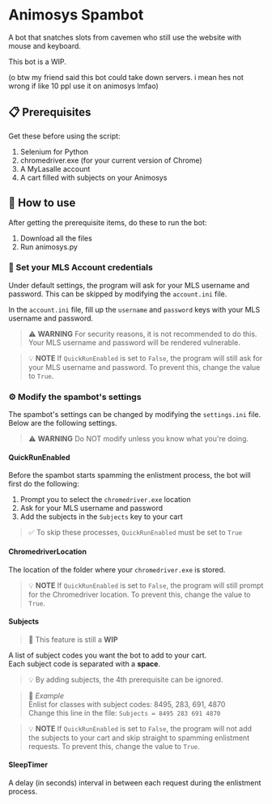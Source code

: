 # Animosys Spambot

A bot that snatches slots from cavemen who still use the website with mouse and keyboard.

This bot is a WIP.

(o btw my friend said this bot could take down servers. i mean hes not wrong if like 10 ppl use it on animosys lmfao)

## 📋 Prerequisites

Get these before using the script:

1. Selenium for Python
2. chromedriver.exe (for your current version of Chrome)
3. A MyLasalle account
4. A cart filled with subjects on your Animosys

## 🤔 How to use

After getting the prerequisite items, do these to run the bot:

1. Download all the files
2. Run animosys.py

### 🔐 Set your MLS Account credentials

Under default settings, the program will ask for your MLS username and password. This can be skipped by modifying the 
`account.ini` file.  

In the `account.ini` file, fill up the `username` and `password` keys with your MLS username and password.

> ⚠️ **WARNING** For security reasons, it is not recommended to do this. Your MLS username and password will be rendered vulnerable.  

> 💡 **NOTE** If `QuickRunEnabled` is set to `False`, the program will still ask for your MLS username and password. To prevent this, change the value to `True`.

### ⚙️ Modify the spambot's settings

The spambot's settings can be changed by modifying the `settings.ini` file. Below are the following settings.

> ⚠️ **WARNING** Do NOT modify unless you know what you're doing.

#### QuickRunEnabled

Before the spambot starts spamming the enlistment process, the bot will first do the following:
1. Prompt you to select the `chromedriver.exe` location
2. Ask for your MLS username and password
3. Add the subjects in the `Subjects` key to your cart

> ✅ To skip these processes, `QuickRunEnabled` must be set to `True`

#### ChromedriverLocation

The location of the folder where your `chromedriver.exe` is stored.

> 💡 **NOTE** If `QuickRunEnabled` is set to `False`, the program will still prompt for the Chromedriver location. To prevent this, change the value to `True`.

#### Subjects

> 🚧 This feature is still a **WIP**

A list of subject codes you want the bot to add to your cart.  
Each subject code is separated with a __space__.  

>💡 By adding subjects, the 4th prerequisite can be ignored.

> 📝 *Example*  
> Enlist for classes with subject codes: 8495, 283, 691, 4870   
> Change this line in the file: `Subjects = 8495 283 691 4870`

> 💡 **NOTE** If `QuickRunEnabled` is set to `False`, the program will not add the subjects to your cart and skip straight to spamming enlistment requests. To prevent this, change the value to `True`.

#### SleepTimer

A delay (in seconds) interval in between each request during the enlistment process.